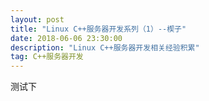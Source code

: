 ```yaml
---
layout: post
title: "Linux C++服务器开发系列（1）--楔子"
date: 2018-06-06 23:30:00 
description: "Linux C++服务器开发相关经验积累"
tag: C++服务器开发
---
```


测试下
     
